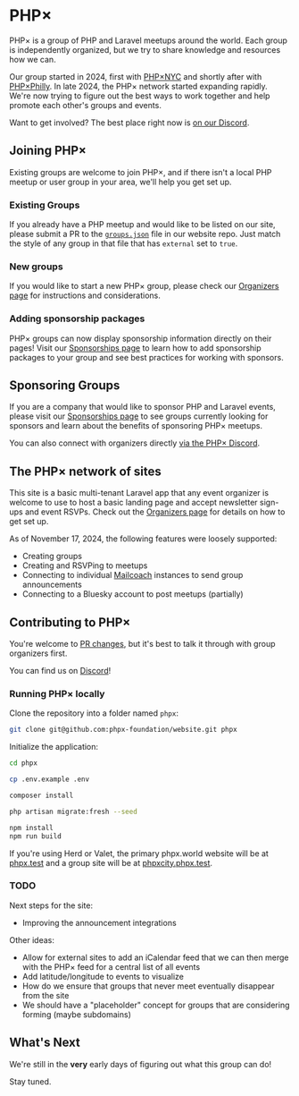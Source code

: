 # PHP×

PHP× is a group of PHP and Laravel meetups around the world. Each group is independently
organized, but we try to share knowledge and resources how we can.

Our group started in 2024, first with [PHP×NYC](https://phpxnyc.com/) and shortly after
with [PHP×Philly](https://phpxphilly.com/). In late 2024, the PHP× network started expanding
rapidly. We're now trying to figure out the best ways to work together and help promote
each other's groups and events.

Want to get involved? The best place right now is [on our Discord](https://discord.gg/wMy6Eeuwbu).

## Joining PHP×

Existing groups are welcome to join PHP×, and if there isn't a local PHP meetup or user
group in your area, we'll help you get set up.

### Existing Groups

If you already have a PHP meetup and would like to be listed on our site, please submit
a PR to the [`groups.json`](https://github.com/phpx-foundation/website/blob/main/groups.json) file
in our website repo. Just match the style of any group in that file that has `external` set
to `true`.

### New groups

If you would like to start a new PHP× group, please check our [Organizers page](/organizers)
for instructions and considerations.

### Adding sponsorship packages

PHP× groups can now display sponsorship information directly on their pages! Visit our
[Sponsorships page](/sponsorships) to learn how to add sponsorship packages to your group
and see best practices for working with sponsors.

## Sponsoring Groups

If you are a company that would like to sponsor PHP and Laravel events, please visit our
[Sponsorships page](/sponsorships) to see groups currently looking for sponsors and learn
about the benefits of sponsoring PHP× meetups.

You can also connect with organizers directly [via the PHP× Discord](https://discord.gg/wMy6Eeuwbu).

## The PHP× network of sites

This site is a basic multi-tenant Laravel app that any event organizer is welcome to use
to host a basic landing page and accept newsletter sign-ups and event RSVPs. Check out
the [Organizers page](/organizers) for details on how to get set up.

As of November 17, 2024, the following features were loosely supported:

- Creating groups
- Creating and RSVPing to meetups
- Connecting to individual [Mailcoach](https://www.mailcoach.app/) instances to send group announcements
- Connecting to a Bluesky account to post meetups (partially)

## Contributing to PHP×

You're welcome to [PR changes](https://github.com/phpx-foundation/website), but it's best 
to talk it through with group organizers first.

You can find us on [Discord](https://discord.gg/wMy6Eeuwbu)!

### Running PHP× locally

Clone the repository into a folder named `phpx`:

```bash
git clone git@github.com:phpx-foundation/website.git phpx
```

Initialize the application:

```bash
cd phpx

cp .env.example .env

composer install

php artisan migrate:fresh --seed

npm install
npm run build
```

If you're using Herd or Valet, the primary phpx.world website will be at 
[phpx.test](https://phpx.test) and a group site will be at [phpxcity.phpx.test](https://phpxcity.phpx.test).

### TODO

Next steps for the site:

- Improving the announcement integrations

Other ideas:

- Allow for external sites to add an iCalendar feed that we can then merge with the PHP× feed for a central list of all events
- Add latitude/longitude to events to visualize
- How do we ensure that groups that never meet eventually disappear from the site
- We should have a "placeholder" concept for groups that are considering forming (maybe subdomains)

## What's Next

We're still in the **very** early days of figuring out what this group can do!

Stay tuned.
